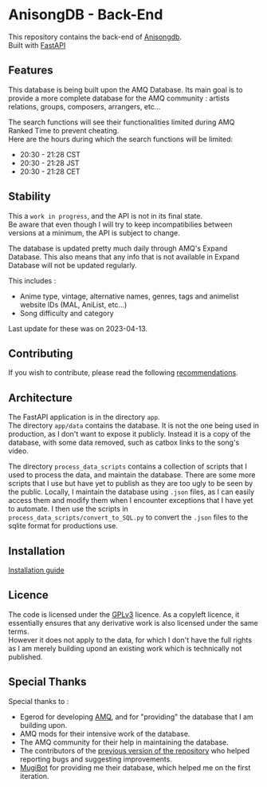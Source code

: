 # AnisongDB - Back-End

This repository contains the back-end of [Anisongdb](https://anisongdb.com/).  
Built with [FastAPI](https://fastapi.tiangolo.com/)

## Features

This database is being built upon the AMQ Database. Its main goal is to provide a more complete database for the AMQ community : artists relations, groups, composers, arrangers, etc...

The search functions will see their functionalities limited during AMQ Ranked Time to prevent cheating.  
Here are the hours during which the search functions will be limited:

- 20:30 - 21:28 CST
- 20:30 - 21:28 JST
- 20:30 - 21:28 CET

## Stability

This a `work in progress`, and the API is not in its final state.  
Be aware that even though I will try to keep incompatibilies between versions at a minimum, the API is subject to change.

The database is updated pretty much daily through AMQ's Expand Database.
This also means that any info that is not available in Expand Database will not be updated regularly.  

This includes :

- Anime type, vintage, alternative names, genres, tags and animelist website IDs (MAL, AniList, etc...)
- Song difficulty and category

Last update for these was on 2023-04-13.

## Contributing

If you wish to contribute, please read the following [recommendations](/CONTRIBUTING.md).

## Architecture

The FastAPI application is in the directory `app`.  
The directory `app/data` contains the database. It is not the one being used in production, as I don't want to expose it publicly. Instead it is a copy of the database, with some data removed, such as catbox links to the song's video.

The directory `process_data_scripts` contains a collection of scripts that I used to process the data, and maintain the database. There are some more scripts that I use but have yet to publish as they are too ugly to be seen by the public. Locally, I maintain the database using `.json` files, as I can easily access them and modify them when I encounter exceptions that I have yet to automate. I then use the scripts in `process_data_scripts/convert_to_SQL.py` to convert the `.json` files to the sqlite format for productions use.

## Installation

[Installation guide](/INSTALL.md)

## Licence

The code is licensed under the [GPLv3](/LICENSE) licence. As a copyleft licence, it essentially ensures that any derivative work is also licensed under the same terms.  
However it does not apply to the data, for which I don't have the full rights as I am merely building upond an existing work which is technically not published.

## Special Thanks

Special thanks to :

- Egerod for developing [AMQ](https://animemusicquiz.com/), and for "providing" the database that I am building upon.
- AMQ mods for their intensive work of the database.
- The AMQ community for their help in maintaining the database.
- The contributors of the [previous version of the repository](https://github.com/xSardine/AMQ-Artists-DB) who helped reporting bugs and suggesting improvements.
- [MugiBot](https://github.com/CarrC2021/MugiBot) for providing me their database, which helped me on the first iteration.
